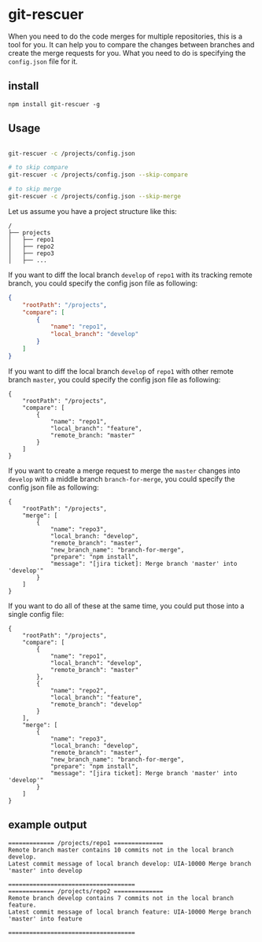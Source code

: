 # git-rescuer

When you need to do the code merges for multiple repositories, this is a tool for you. It can help you to compare the changes between branches and create the merge requests for you. What you need to do is specifying the `config.json` file for it.

## install
```
npm install git-rescuer -g
```

## Usage
```bash

git-rescuer -c /projects/config.json

# to skip compare
git-rescuer -c /projects/config.json --skip-compare

# to skip merge
git-rescuer -c /projects/config.json --skip-merge
```

Let us assume you have a project structure like this:
```
/
├── projects
│   ├── repo1
│   ├── repo2
│   ├── repo3
│   ├── ...
```
If you want to diff the local branch `develop` of `repo1` with its tracking remote branch, you could specify the config json file as following:
```json
{
    "rootPath": "/projects",
    "compare": [
        {
            "name": "repo1",
            "local_branch": "develop"
        }
    ]
}
```
If you want to diff the local branch `develop`  of `repo1` with other remote branch `master`, you could specify the config json file as following:
```
{
    "rootPath": "/projects",
    "compare": [
        {
            "name": "repo1",
            "local_branch": "feature",
            "remote_branch: "master"
        }
    ]
}
```
If you want to create a merge request to merge the `master` changes into `develop` with a middle branch `branch-for-merge`, you could specify the config json file as following:
```
{
    "rootPath": "/projects",
    "merge": [
        {
            "name": "repo3",
            "local_branch: "develop",
            "remote_branch": "master",
            "new_branch_name": "branch-for-merge",
            "prepare": "npm install",
            "message": "[jira ticket]: Merge branch 'master' into 'develop'"
        }
    ]
}
```
If you want to do all of these at the same time, you could put those into a single config file:

```
{
    "rootPath": "/projects",
    "compare": [
        {
            "name": "repo1",
            "local_branch": "develop",
            "remote_branch": "master"
        },
        {
            "name": "repo2",
            "local_branch": "feature",
            "remote_branch": "develop"
        }
    ],
    "merge": [
        {
            "name": "repo3",
            "local_branch: "develop",
            "remote_branch": "master",
            "new_branch_name": "branch-for-merge",
            "prepare": "npm install",
            "message": "[jira ticket]: Merge branch 'master' into 'develop'"
        }
    ]
}
```
## example output
```
============= /projects/repo1 ==============
Remote branch master contains 10 commits not in the local branch develop.
Latest commit message of local branch develop: UIA-10000 Merge branch 'master' into develop

====================================
============= /projects/repo2 ==============
Remote branch develop contains 7 commits not in the local branch feature.
Latest commit message of local branch feature: UIA-10000 Merge branch 'master' into feature

====================================
```
